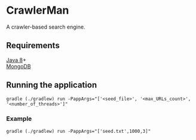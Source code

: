 # CrawlerMan
A crawler-based search engine.

## Requirements
[Java 8](https://java.com/en/download/)+  
[MongoDB](https://www.mongodb.com/download-center)

## Running the application
```shell
gradle (./gradlew) run -PappArgs="['<seed_file>', '<max_URLs_count>', '<number_of_threads>']"
```
### Example
```shell
gradle (./gradlew) run -PappArgs="['seed.txt',1000,3]"
```
